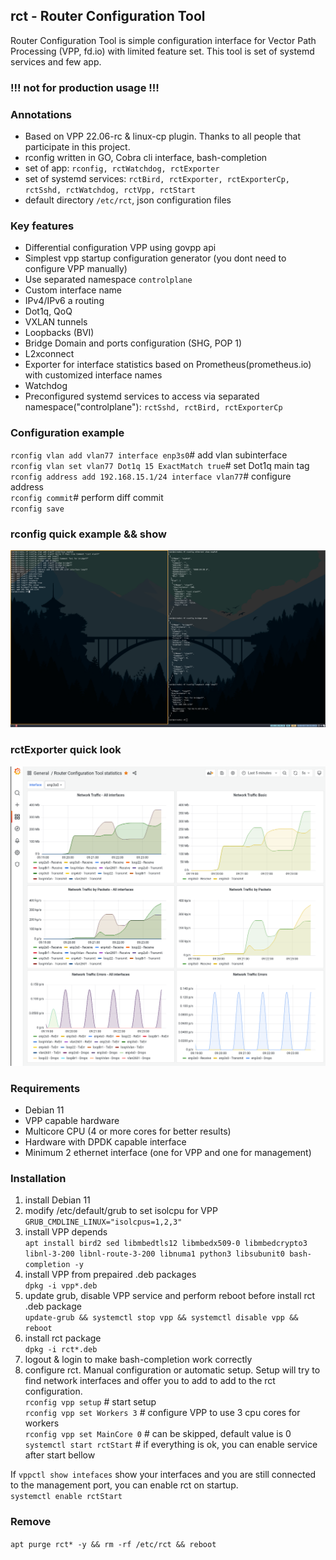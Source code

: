 ## rct - Router Configuration Tool

Router Configuration Tool is simple configuration interface for Vector Path Processing (VPP, fd.io) with limited feature set. This tool is set of systemd services and few app.

### !!! not for production usage !!!

### Annotations
- Based on VPP 22.06-rc & linux-cp plugin. Thanks to all people that participate in this project.
- rconfig written in GO, Cobra cli interface, bash-completion
- set of app: `rconfig, rctWatchdog, rctExporter`
- set of systemd services: `rctBird, rctExporter, rctExporterCp, rctSshd, rctWatchdog, rctVpp, rctStart`
- default directory `/etc/rct`, json configuration files
 
### Key features
- Differential configuration VPP using govpp api
- Simplest vpp startup configuration generator (you dont need to configure VPP manually)
- Use separated namespace `controlplane`
- Custom interface name
- IPv4/IPv6 a routing
- Dot1q, QoQ
- VXLAN tunnels
- Loopbacks (BVI)
- Bridge Domain and ports configuration (SHG, POP 1)
- L2xconnect
- Exporter for interface statistics based on Prometheus(prometheus.io) with customized interface names
- Watchdog
- Preconfigured systemd services to access via separated namespace("controlplane"): `rctSshd, rctBird, rctExporterCp`

### Configuration example
`rconfig vlan add vlan77 interface enp3s0`# add vlan subinterface\
`rconfig vlan set vlan77 Dot1q 15 ExactMatch true`# set Dot1q main tag\
`rconfig address add 192.168.15.1/24 interface vlan77`# configure address\
`rconfig commit`# perform diff commit\
`rconfig save`

### rconfig quick example && show
![rconfig example](rconfigExample.png)

### rctExporter quick look
![rctExporter example](https://github.com/petrbol/RouterConfigurationTool/blob/main/rctExporter.png?raw=true)


### Requirements
* Debian 11
* VPP capable hardware
* Multicore CPU (4 or more cores for better results)
* Hardware with DPDK capable interface
* Minimum 2 ethernet interface (one for VPP and one for management)

### Installation
1. install Debian 11 
2. modify /etc/default/grub to set isolcpu for VPP\
```GRUB_CMDLINE_LINUX="isolcpus=1,2,3"```
3. install VPP depends\
`apt install bird2 sed libmbedtls12 libmbedx509-0 libmbedcrypto3 libnl-3-200 libnl-route-3-200 libnuma1 python3 libsubunit0 bash-completion -y`
4. install VPP from prepaired .deb packages\
`dpkg -i vpp*.deb`
5. update grub, disable VPP service and perform reboot before install rct .deb package\
`update-grub && systemctl stop vpp && systemctl disable vpp && reboot`
6. install rct package\
`dpkg -i rct*.deb`
7. logout & login to make bash-completion work correctly
8. configure rct. Manual configuration or automatic setup. Setup will try to find network interfaces and offer you to add to add to the rct configuration.\
`rconfig vpp setup` # start setup\
`rconfig vpp set Workers 3` # configure VPP to use 3 cpu cores for workers\
`rconfig vpp set MainCore 0` # can be skipped, default value is 0\
`systemctl start rctStart` # if everything is ok, you can enable service after start bellow

If `vppctl show intefaces` show your interfaces and you are still connected to the management port, you can enable rct on startup.\
`systemctl enable rctStart`

### Remove
`apt purge rct* -y && rm -rf /etc/rct && reboot`
